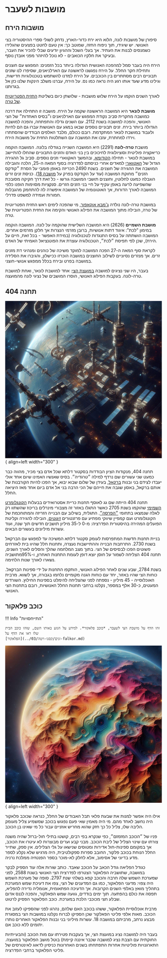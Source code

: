 # מושבות לשעבר

## מושבות הירח

סיפורן של מושבות לונה, הלוא היא ירח כדור-הארץ, נדחק לשולי ספרי ההיסטוריה בצי האנושי. יש שיגידו, תוך ניפוח החזה, שמוטב כך: אין
טעם לחטט בפצעים שהגלידו כשמנסים לבנות את העתיד. אך בעלי השכל וההגיון יודעים שבלי להכיר את העבר, ובעיקר את חלקיו הכואבים -
לא נוכל להיזהר מפני אובדן נוסף.

הירח היה בעבר סמל למהפכה האנושית הגדולה ביותר בכל הזמנים: המפגש עם חוצנים ותחילת חקר החלל. על הירח נפגשנו לראשונה עם
הארלניאנים, שסיפרו לנו שזנים תבוניים רבים מסתתרים בין הכוכבים. על הירח למדנו להשתמש בטכנולוגיות חדישות, וגילינו מדע שעד אותו
רגע היה נראה כמו נס. על הירח, עברנו משלב הינקות שלנו כזן אל בגרותנו.

לאורך השנים הוקמו על הירח שלוש מושבות - שלושתן כיום בשליטת [החזית הפטריוטית של טרה](../פלגים/01-terran-patriotic-front.md).

**מושבת לונאר** היא המושבה הראשונה שקמה על הירח. מושבה זו התחילה את דרכה כמושבה מחקרית סביב נקודת המפגש עם הארלניאנים
ו״בסיס האחדות״ של הצי האנושי, והפכה למושבה בשנת 2112. עם השנים גדלה והתפתחה, והפכה למושבה הגדולה ביותר בירח. זנים
תבוניים נוספים שבאו במגע עם האנושות עברו גם הם לחיות ולעבוד במושבת לונאר המתקדמת. רובם ככולם, מלבד האלפים הבודדים
שהסתתרו וירדו למחתרת, עזבו את המושבה עם השתלטות החזית על מושבות הירח.

מושבת **טרה-לונה** (2291) היא המושבה השנייה בגודלה בלונה. המושבה הוקמה כריאקציה פוליטית וסוציולוגית לחיכוכים בין בני האדם והזנים
התבוניים שהחלו להתיישב במושבת לונאר - תחילה [הקודומא](../זנים/קסנו-ויטה/01-kodoma.md), ובהמשך האקווארי וזנים נוספים. סביב גל
ההגירה הגדול של [האקווארי](../זנים/קסנו-ויטה/02-aquari.md) למאדים אחרי כניסתם לפדרציה בסוף המאה ה-25, הלכה והגבילה המושבה את
ההגירה של חוצנים. בשנת 2490 הכריזה באופן פומבי על הסרת ״קודקס הזנים״ מחוקת המושבה (עוד על הקודקס בפרק על
[מושבה 18](../מושבות%20הצי/02-colony-18.md)). כניסת זנים זרים הוגבלה כמעט לחלוטין, וחוצנים תושבי המושבה גורשו - כל זאת
דרך חקיקה מסובכת שהשפיעה לרעה באופן עקיף על חיי בני הזנים הזרים. סנקציות מסוימות הופנו כלפי המושבה לאורך הדורות, אך האוטונומיה
של המושבה איפשרה לה להתחמק מהגבלות חמורות ועמידה למשפט פדרלי.

במושבת טרה-לונה נולדה [ג'מבא אוקאפור](../פלגים/01-terran-patriotic-front.md#_2), מי שהפכה לימים ראש החזית הפטריוטית של טרה, הובילה
מתוך המושבה את הפילוג האנושי והקימה את החזית הפטריוטית של טרה.

**⁠⁠⁠⁠⁠⁠⁠מושבת השמיים** (2626) היא המושבה השלישית שהוקמה על לונה. המושבה הוקמה במימון "לכת": איגוד דתות אנושיות, ברובן מזרמי הנצרות אך
חלקן מזרמים אחרים. המושבה הושתתה על בסיס התנגדות לטכנולוגיה (במידת האפשר - בכל זאת, חיים על הירח), שכן לפי תפיסת ״לכת״,
הטכנולוגיה עוצרת את הפוטנציאל האמיתי של האדם.

לקראת סוף המאה ה-27 הפכה המושבה למוקד משיכה של כוהנים ומנהיגי דת מזנים זרים. אך מנזרים נסיוניים לשילוב החוצנים במושבה הוכרזו
ככישלון, והגיברו את הסלידה במושבה בפרט ובירח בכלל ממפגש אנושי-חוצני.

בעבר, היו שני נציגים למושבה [במועצת הצי](../הצי%20האנושי/02-fleet-council.md): אחד למושבת לונאר, ואחת למושבת טרה-לונה. בעקבות
הפילוג האנושי, הוסרו המושבים של נציגי לונה מהמועצה.

## תחנה 404

![404-station](./assets/404-station.jpg){ align=left width="300" }

תחנה 404, מנקודות הציון הבודדות בסקטור דלתא שכל אדם בצי מכיר, מהווה כבר כמעט שני עשורים שם נרדף למילה ״טרגדיה״. בסיס שאנשיו
האמינו שיום אחד אולי יעבדו לצידם בני ובנות [ברקאל](../זנים/קסנו-ויטה/05-brakaal.md), בעידן של שלום שבוא יבוא, אך הפכו להיות
הקורבנות של אותם ברקאל, באסון שגבה את חייהם של הכי הרבה בני אל אדם ביום אחד מאז היציאה החלל.

תחנה 404 הייתה שם גג לאוסף תחנות כריית אסטרואידים בבעלות [הקונגלומרט השמימי](../פלגים/02-celestial-congolomerate.md) שהוקמו בשנת
2705 כאשר התגלו באזור זה מצבורי מינרלים בריכוז שהשתוו רק לאלה שנמצאו בתחומי [״הפרסה״](./04-the-horseshoe.md). התגלית, בשילוב
עם הבנייה הזריזה והמתוחכמת של הקונגלומרט ועם קמפיין שיווקי מפתיע עם פרזנטורים [זיגוטים](../זנים/מכה-ויטה/02-zigots.md), הובילה
להגירה וקליטת הפועלים המהירה בהיסטורית הפדרציה: מ-0 ל-35 מיליון תושבים חדשים תוך שנה, ועוד עשרות מיליונים בעשורים הבאים.

בניית תחנות חדשות המתפרסות לעומק סקטור דלתא המשיכה עד למפגש עם הברקאל בשנת 2730. התרחבות הבנייה וההתיישבות נעצרה,
ותחנות חלל שהיוו בית לאזרחים פשוטים הפכו לבסיסים של הצי. בתוך מצב המלחמה שהלך והסלים לאורך השנים, תחנה 404 הצליחה לשמור
על חוסן יוצא דופן לעומת התחנות האחרון, ו-95%מתושביה נשארו לאורך שנות הלחימה.

בשנת 2784, שבע שנים לאחר הפילוג האנושי, הותקפו התחנות על ידי ספינות הברקאל. כוחות הצי שהיו באזור, יחד עם כוחות הגנה מקומיים
נלחמו בגבורה, אך לשווא. מרבית האוכלוסייה - 45 מיליון - נספתה לפני שהצליחה להימלט בספינות החילוץ. השורדים המעטים, כ-30 אלף
במספר, נקלטו ברחבי תחנות החלל האנושיות, רובם בתחנות הצי האנושי.

## כוכב פלאקור

!!! Info "התייחסויות"

    זהו הדף על מושבת הצי לשעבר, *כוכב פלאקור*. למידע על הגזע באותו השם, שזהו כוכב הבית שלו ראו את הדף על
    [הפלאקור](../זנים/קסנו-ויטה/03-falkor.md)

![falakor](./assets/falakor-planet.jpg){ align=left width="300" }

אילו היה אפשר למנות את שבעת פלאי תבל האבודים של החלל, כנראה שכוכב פלאקור היה נחשב לאחד מהם. מי היה מאמין שאי פעם נפגוש
בכוכב שמשמיע צליל מעומק הליבה שלו, צליל כל כך חזק שהוא מחריש אוזניים עבור כל מי שאינו בן הכוכב.

פניו של ״הכוכב המזמזם״, כפי שנקרא בפי רבים, קושטו בתילי חול-ברזל שהיה משנה צורתו עם שינוי הצליל של ליבת הכוכב. מבני קבע וערים
מבוצרות לא עיטרו את הכוכב, אך במקומם ספינות-חול אדירות ומטוסים שנישאו על גלי הצלילים. אין ספק, שתייר החלל הנוחת בכוכב פלקור,
החובב ספרות ספקולטיבית, היה מרגיש שלא נקלע לספר מדע בדיוני של אסימוב, אלא לחלק לא-מוכר בספר הפנטזיה ממלכת נרניה.

כגודל הפליאה גודל הכאב על הכוכב שאבד. כותב שורות אלה עוד הספיק לבקר במושבה, שתושביה הפלאקור הצטרפו לפדרצית הצי האנושי
בשנת 2588, לפני שמערכת השמש שלה חרבה והכוכב קפא בשלהי שנת 2797. סופה של מערכת השמש היה צפוי: מדעני הפלאקור, כמו גם
המדענים של הצי, צפו את דעיכת שמש המערכת בתהליך מואץ באלפי השנים הקרובות. אך הדעיכה הפתאומית, אנומליה נדירה להפליא, תפסה
את כולם בהפתעה. תוך ימים בודדים, גוועה שמש הפאלקור, והפכה לננס אדום שבלע חצי מכוכבי הלכת במערכת. כוכב הפלאקור הפסיק לרטוט.

מרבית אוכלוסיית הפלאקור, ששהו בכוכב האם שלהם, נהרגו לפני שהספיקו לעזוב את הכוכב. מאות אלפי פליטי הפאלקור שכן הספיקו לברוח
נקלטו במושבות הצי במסגרת מבצע נרחב, מרביתם במושבה 18. עשרות מיליוני בני ובנות הפלאקור האחרים נותרו יתומים ללא כוכב אם.

בעבר היה למושבה נציג במועצת הצי, אך בעקבות פטירתו עם מות הכוכב (והבעייתיות החוקתית עם הצבת נציג למושבה שכבר איננה קיימת)
בוטל מושב הפלאקור במועצה. התארגנויות פוליטיות אחרות התפתחתו בשנים האחרונות כניסיון לדאוג לאינטרסים של פליטי הפלאקור ברחבי
הפדרציה.
